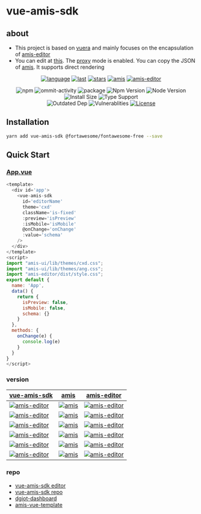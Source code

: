 # vue-amis-sdk

## about

- This project is based on [vuera](https://github.com/akxcv/vuera) and mainly focuses on the encapsulation of [amis-editor](https://www.npmjs.com/package/amis-editor)
- You can edit at [this](https://vue-amis-sdk.vercel.app/). The [proxy](https://github.com/h7ml/vue-amis-sdk/blob/master/vercel.json) mode is enabled. You can copy the JSON of [amis](https://aisuda.bce.baidu.com/amis/examples/index). It supports direct rendering

<div align="center">

[![language](https://img.shields.io/github/languages/top/h7ml/vue-amis-sdk)](https://github.com/h7ml/vue-amis-sdk/search?l=css)
[![last](https://img.shields.io/github/last-commit/h7ml/vue-amis-sdk.svg)](https://github.com/h7ml/vue-amis-sdk/commits)
[![stars](https://img.shields.io/badge/Hosted-Vercel-brightgreen?style=flat&logo=Vercel)](https://amis.vercel.app/)
[![amis](https://img.shields.io/badge/amis-1.9.0-red.svg)](https://www.npmjs.com/package/amis/v/1.9.0)
[![amis-editor](https://img.shields.io/badge/amisEditor-4.1.0.20-red.svg)](https://www.npmjs.com/package/amis-editor/v/4.1.0-beta.20)

<img alt="npm" src="https://img.shields.io/npm/v/amis-editor">
<img src="https://img.shields.io/github/commit-activity/m/h7ml/vue-amis-sdk" alt="ommit-activity">
<img src="https://badgen.net/badge/package/vue-amis-sdk/blue"
alt="package" maxretrytimes="3" class="m-1 transition-all duration-1000">
<img src="https://badgen.net/npm/v/vue-amis-sdk" alt="Npm Version"
maxretrytimes="3" class="m-1 transition-all duration-1000">
<img src="https://badgen.net/npm/node/vue-amis-sdk" alt="Node Version"
maxretrytimes="3" class="m-1 transition-all duration-1000">
<br>
<img src="https://badgen.net/packagephobia/install/vue-amis-sdk"
alt="Install Size" maxretrytimes="3" class="m-1 transition-all duration-1000">
<img src="https://badgen.net/npm/types/vue-amis-sdk" alt="Type Support"
maxretrytimes="3" class="m-1 transition-all duration-1000">
<br>
<img src="https://img.shields.io/librariesio/release/npm/vue-amis-sdk"
alt="Outdated Dep" maxretrytimes="3" class="m-1 transition-all duration-1000">
<img src="https://img.shields.io/snyk/vulnerabilities/npm/vue-amis-sdk"
alt="Vulnerablities" maxretrytimes="3" class="m-1 transition-all duration-1000">
<a href="https://www.npmjs.com/package/vue-amis-sdk"><img src="https://img.shields.io/npm/l/vue-amis-sdk" alt="License"></a>

</div>

## Installation

```bash
yarn add vue-amis-sdk @fortawesome/fontawesome-free --save
```

## Quick Start

### [App.vue](https://github.com/h7ml/vue-amis-sdk/blob/master/examples/App.vue#L1)

```javascript
<template>
  <div id='app'>
    <vue-amis-sdk
      id='editorName'
      theme='cxd'
      className='is-fixed'
      :preview='isPreview'
      :isMobile='isMobile'
      @onChange='onChange'
      :value='schema'
    />
  </div>
</template>
<script>
import "amis-ui/lib/themes/cxd.css";
import "amis-ui/lib/themes/ang.css";
import "amis-editor/dist/style.css";
export default {
  name: 'App',
  data() {
    return {
      isPreview: false,
      isMobile: false,
      schema: {}
    }
  },
  methods: {
    onChange(e) {
      console.log(e)
    }
  }
}
</script>

```

### version

| [vue-amis-sdk](https://www.npmjs.com/package/vue-amis-sdk)                                                                           | [amis](https://www.npmjs.com/package/amis)                                                                 | [amis-editor](https://www.npmjs.com/package/amis-editor)                                                                             |
|--------------------------------------------------------------------------------------------------------------------------------------|------------------------------------------------------------------------------------------------------------|--------------------------------------------------------------------------------------------------------------------------------------|
| [![amis-editor](https://badgen.net/badge/vue-amis-sdk/1.10.0/blue)](https://www.npmjs.com/package/vue-amis-sdk/v/1.10.0)             | [![amis](https://img.shields.io/badge/amis-1.10.0-green.svg)](https://www.npmjs.com/package/amis/v/1.10.0) | [![amis-editor](https://badgen.net/badge/amis-editor/4.1.0-beta.28/blue)](https://www.npmjs.com/package/amis-editor/v/4.1.0-beta.28) |
| [![amis-editor](https://badgen.net/badge/vue-amis-sdk/2.0.0-beta.5/blue)](https://www.npmjs.com/package/vue-amis-sdk/v/2.0.0-beta.5) | [![amis](https://img.shields.io/badge/amis-2.0.0-green.svg)](https://www.npmjs.com/package/amis/v/2.0.0)   | [![amis-editor](https://badgen.net/badge/amis-editor/4.2.0-beta.3/blue)](https://www.npmjs.com/package/amis-editor/v/4.2.0-beta.3)   |
| [![amis-editor](https://badgen.net/badge/vue-amis-sdk/2.0.1-beta.1/blue)](https://www.npmjs.com/package/vue-amis-sdk/v/2.0.1-beta.1) | [![amis](https://img.shields.io/badge/amis-2.0.1-green.svg)](https://www.npmjs.com/package/amis/v/2.0.1)   | [![amis-editor](https://badgen.net/badge/amis-editor/5.1.8/blue)](https://www.npmjs.com/package/amis-editor/v/5.1.8)                 |
| [![amis-editor](https://badgen.net/badge/vue-amis-sdk/2.0.2-beta.1/blue)](https://www.npmjs.com/package/vue-amis-sdk/v/2.0.2-beta.1) | [![amis](https://img.shields.io/badge/amis-2.0.2-green.svg)](https://www.npmjs.com/package/amis/v/2.0.2)   | [![amis-editor](https://badgen.net/badge/amis-editor/5.1.8/blue)](https://www.npmjs.com/package/amis-editor/v/5.1.8)                 |
| [![amis-editor](https://badgen.net/badge/vue-amis-sdk/2.1.0/blue)](https://www.npmjs.com/package/vue-amis-sdk/v/2.1.0)               | [![amis](https://img.shields.io/badge/amis-2.1.0-green.svg)](https://www.npmjs.com/package/amis/v/2.1.0)   | [![amis-editor](https://badgen.net/badge/amis-editor/5.2.0/blue)](https://www.npmjs.com/package/amis-editor/v/5.2.0)                 |
| [![amis-editor](https://badgen.net/badge/vue-amis-sdk/2.2.0/blue)](https://www.npmjs.com/package/vue-amis-sdk/v/2.2.0)               | [![amis](https://img.shields.io/badge/amis-2.2.0-green.svg)](https://www.npmjs.com/package/amis/v/2.2.0)   | [![amis-editor](https://badgen.net/badge/amis-editor/5.2.0/blue)](https://www.npmjs.com/package/amis-editor/v/5.2.0)                 |

### repo

- [vue-amis-sdk editor](https://vue-amis-sdk.vercel.app/)
- [vue-amis-sdk repo](https://github.com/h7ml/vue-amis-sdk)
- [dgiot-dashboard](https://github.com/dgiot/dgiot-dashboard)
- [amis-vue-template](https://github.com/kevin361419446/amis-vue-template)
